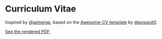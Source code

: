 # Curriculum Vitae
Inspired by [@jaimergp](https://github.com/jaimergp),
based on the [Awesome-CV template](https://github.com/posquit0/Awesome-CV) by [@posquit0](https://github.com/posquit0).

[See the rendered PDF](cv.pdf).
